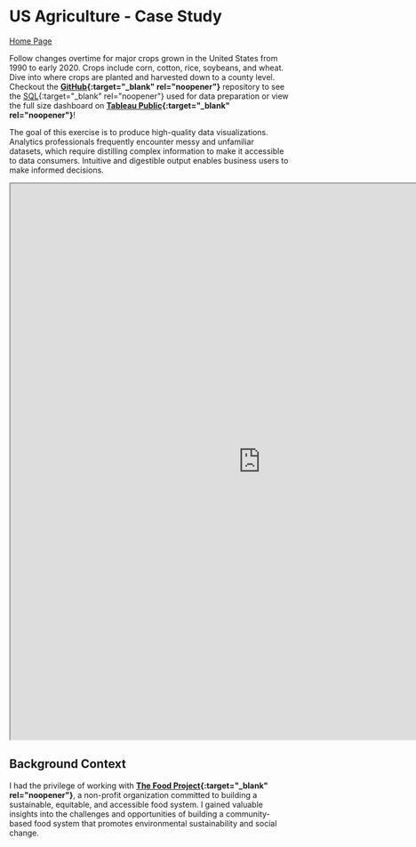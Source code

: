 # US Agriculture - Case Study

[Home Page](/index)

Follow changes overtime for major crops grown in the United States from 1990 to early 2020. Crops include corn, cotton, rice, soybeans, and wheat. Dive into where crops are planted and harvested down to a county level. Checkout the **[GitHub](https://github.com/matthewklim/us-agriculture){:target="_blank" rel="noopener"}** repository to see the [SQL](https://github.com/matthewklim/us-agriculture/blob/master/sql/clean_script/data_preparation_clean.sql){:target="_blank" rel="noopener"} used for data preparation or view the full size dashboard on **[Tableau Public](https://public.tableau.com/app/profile/matthew.lim3502/viz/USAgriculture_15891807504100/UnitedStatesAgriculture){:target="_blank" rel="noopener"}**!

The goal of this exercise is to produce high-quality data visualizations. Analytics professionals frequently encounter messy and unfamiliar datasets, which require distilling complex information to make it accessible to data consumers. Intuitive and digestible output enables business users to make informed decisions.

<iframe src="https://public.tableau.com/views/USAgriculture_15891807504100/UnitedStatesAgriculture?:showVizHome=no&:embed=true"
 width="900" height="1000"></iframe>

## Background Context

I had the privilege of working with **[The Food Project](https://thefoodproject.org/){:target="_blank" rel="noopener"}**, a non-profit organization committed to building a sustainable, equitable, and accessible food system. I gained valuable insights into the challenges and opportunities of building a community-based food system that promotes environmental sustainability and social change.
